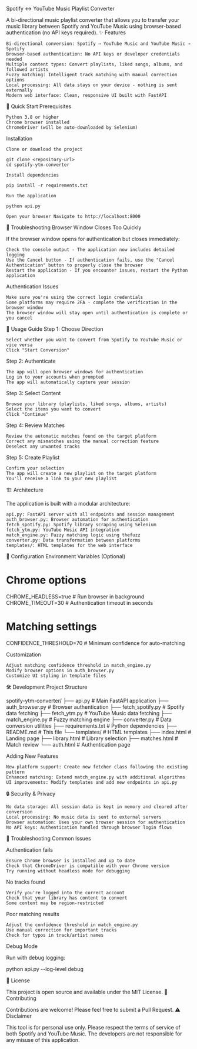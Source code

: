 Spotify ↔ YouTube Music Playlist Converter

A bi-directional music playlist converter that allows you to transfer your music library between Spotify and YouTube Music using browser-based authentication (no API keys required).
✨ Features

    Bi-directional conversion: Spotify → YouTube Music and YouTube Music → Spotify
    Browser-based authentication: No API keys or developer credentials needed
    Multiple content types: Convert playlists, liked songs, albums, and followed artists
    Fuzzy matching: Intelligent track matching with manual correction options
    Local processing: All data stays on your device - nothing is sent externally
    Modern web interface: Clean, responsive UI built with FastAPI

🚀 Quick Start
Prerequisites

    Python 3.8 or higher
    Chrome browser installed
    ChromeDriver (will be auto-downloaded by Selenium)

Installation

    Clone or download the project

    git clone <repository-url>
    cd spotify-ytm-converter

    Install dependencies

    pip install -r requirements.txt

    Run the application

    python api.py

    Open your browser Navigate to http://localhost:8000

🔧 Troubleshooting
Browser Window Closes Too Quickly

If the browser window opens for authentication but closes immediately:

    Check the console output - The application now includes detailed logging
    Use the Cancel button - If authentication fails, use the "Cancel Authentication" button to properly close the browser
    Restart the application - If you encounter issues, restart the Python application

Authentication Issues

    Make sure you're using the correct login credentials
    Some platforms may require 2FA - complete the verification in the browser window
    The browser window will stay open until authentication is complete or you cancel

📖 Usage Guide
Step 1: Choose Direction

    Select whether you want to convert from Spotify to YouTube Music or vice versa
    Click "Start Conversion"

Step 2: Authenticate

    The app will open browser windows for authentication
    Log in to your accounts when prompted
    The app will automatically capture your session

Step 3: Select Content

    Browse your library (playlists, liked songs, albums, artists)
    Select the items you want to convert
    Click "Continue"

Step 4: Review Matches

    Review the automatic matches found on the target platform
    Correct any mismatches using the manual correction feature
    Deselect any unwanted tracks

Step 5: Create Playlist

    Confirm your selection
    The app will create a new playlist on the target platform
    You'll receive a link to your new playlist

🏗️ Architecture

The application is built with a modular architecture:

    api.py: FastAPI server with all endpoints and session management
    auth_browser.py: Browser automation for authentication
    fetch_spotify.py: Spotify library scraping using Selenium
    fetch_ytm.py: YouTube Music API integration
    match_engine.py: Fuzzy matching logic using thefuzz
    converter.py: Data transformation between platforms
    templates/: HTML templates for the web interface

🔧 Configuration
Environment Variables (Optional)

# Chrome options
CHROME_HEADLESS=true  # Run browser in background
CHROME_TIMEOUT=30     # Authentication timeout in seconds

# Matching settings
CONFIDENCE_THRESHOLD=70  # Minimum confidence for auto-matching

Customization

    Adjust matching confidence threshold in match_engine.py
    Modify browser options in auth_browser.py
    Customize UI styling in template files

🛠️ Development
Project Structure

spotify-ytm-converter/
├── api.py                 # Main FastAPI application
├── auth_browser.py        # Browser authentication
├── fetch_spotify.py       # Spotify data fetching
├── fetch_ytm.py          # YouTube Music data fetching
├── match_engine.py       # Fuzzy matching engine
├── converter.py          # Data conversion utilities
├── requirements.txt      # Python dependencies
├── README.md            # This file
└── templates/           # HTML templates
    ├── index.html       # Landing page
    ├── library.html     # Library selection
    ├── matches.html     # Match review
    └── auth.html        # Authentication page

Adding New Features

    New platform support: Create new fetcher class following the existing pattern
    Enhanced matching: Extend match_engine.py with additional algorithms
    UI improvements: Modify templates and add new endpoints in api.py

🔒 Security & Privacy

    No data storage: All session data is kept in memory and cleared after conversion
    Local processing: No music data is sent to external servers
    Browser automation: Uses your own browser session for authentication
    No API keys: Authentication handled through browser login flows

🐛 Troubleshooting
Common Issues

Authentication fails

    Ensure Chrome browser is installed and up to date
    Check that ChromeDriver is compatible with your Chrome version
    Try running without headless mode for debugging

No tracks found

    Verify you're logged into the correct account
    Check that your library has content to convert
    Some content may be region-restricted

Poor matching results

    Adjust the confidence threshold in match_engine.py
    Use manual correction for important tracks
    Check for typos in track/artist names

Debug Mode

Run with debug logging:

python api.py --log-level debug

📝 License

This project is open source and available under the MIT License.
🤝 Contributing

Contributions are welcome! Please feel free to submit a Pull Request.
⚠️ Disclaimer

This tool is for personal use only. Please respect the terms of service of both Spotify and YouTube Music. The developers are not responsible for any misuse of this application.
